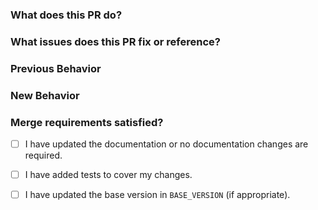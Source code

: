 <!--- Provide a general summary of your changes in the Title above -->

### What does this PR do?
<!--- Why is this change required? What problem does it solve? -->

### What issues does this PR fix or reference?
<!-- Remove this section if not relevant -->

### Previous Behavior
<!-- Remove this section if not relevant -->

### New Behavior
<!-- Remove this section if not relevant -->

### Merge requirements satisfied?
- [ ] I have updated the documentation or no documentation changes are required.
- [ ] I have added tests to cover my changes.
- [ ] I have updated the base version in ``BASE_VERSION`` (if appropriate).

